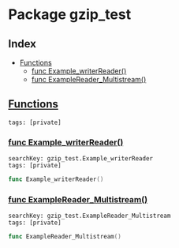 # Package gzip_test

## Index

* [Functions](#func)
    * [func Example_writerReader()](#Example_writerReader)
    * [func ExampleReader_Multistream()](#ExampleReader_Multistream)


## <a id="func" href="#func">Functions</a>

```
tags: [private]
```

### <a id="Example_writerReader" href="#Example_writerReader">func Example_writerReader()</a>

```
searchKey: gzip_test.Example_writerReader
tags: [private]
```

```Go
func Example_writerReader()
```

### <a id="ExampleReader_Multistream" href="#ExampleReader_Multistream">func ExampleReader_Multistream()</a>

```
searchKey: gzip_test.ExampleReader_Multistream
tags: [private]
```

```Go
func ExampleReader_Multistream()
```

